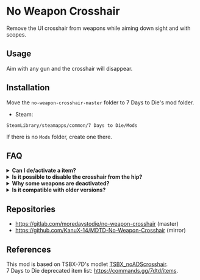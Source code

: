 No Weapon Crosshair
===================

Remove the UI crosshair from weapons while aiming down sight and with scopes.

Usage
-----

Aim with any gun and the crosshair will disappear.

Installation
------------

Move the `no-weapon-crosshair-master` folder to 7 Days to Die's mod folder.<br>

- Steam:
```shell
SteamLibrary/steamapps/common/7 Days to Die/Mods
```

If there is no `Mods` folder, create one there.

FAQ
---

<details><summary><b>Can I de/activate a item?</b></summary>
  Yes. It is possible by commenting the line where the item code is being called.
</details>

<details><summary><b>Is it possible to disable the crosshair from the hip?</b></summary>
  I did not tried yet, but I bet it can.
</details>

<details><summary><b>Why some weapons are deactivated?</b></summary>
  If the weapon has no sight, it will be deactivated. For the hardcore players it is recommended to uncomment the lines.
</details>

<details><summary><b>Is it compatible with older versions?</b></summary>
  I did not tested, but it should. There are deprecated lists on internet. I just added older guns like Blunderbuss and MR10.
</details>

Repositories
------------

- https://gitlab.com/moredaystodie/no-weapon-crosshair (master)
- https://github.com/KanuX-14/MDTD-No-Weapon-Crosshair (mirror)

References
----------

This mod is based on TSBX-7D's modlet [TSBX_noADScrosshair](https://github.com/TSBX-7D/Modlets/tree/master/TSBX_noADScrosshair).<br>
7 Days to Die deprecated item list: https://commands.gg/7dtd/items.

